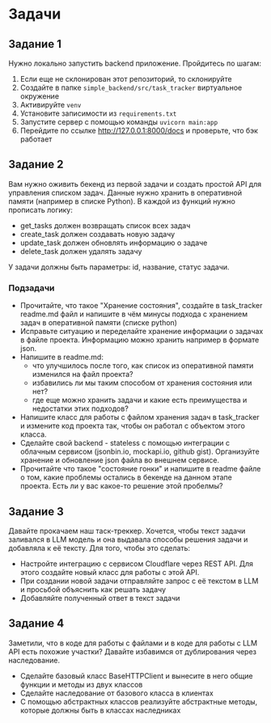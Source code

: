 # Задачи
## Задание 1
Нужно локально запустить backend приложение. Пройдитесь по шагам:
1. Если еще не склонирован этот репозиторий, то склонируйте
2. Создайте в папке `simple_backend/src/task_tracker` виртуальное окружение
3. Активируйте `venv`
4. Установите записимости из `requirements.txt`
5. Запустите сервер с помощью команды `uvicorn main:app`
6. Перейдите по ссылке http://127.0.0.1:8000/docs и проверьте, что бэк работает
## Задание 2
Вам нужно оживить бекенд из первой задачи и создать простой API для управления списком задач. Данные нужно хранить в оперативной памяти (например в списке Python).
В каждой из функций нужно прописать логику:
- get_tasks должен возвращать список всех задач
- create_task должен создавать новую задачу
- update_task должен обновлять информацию о задаче
- delete_task должен удалять задачу

У задачи должны быть параметры: id, название, статус задачи.

### Подзадачи
- Прочитайте, что такое "Хранение состояния", создайте в task_tracker readme.md файл и напишите в чём минусы подхода с хранением задач в оперативной памяти (списке python)
- Исправьте ситуацию и переделайте хранение информации о задачах в файле проекта. Информацию можно хранить например в формате json.
- Напишите в readme.md:
    - что улучшилось после того, как список из оперативной памяти изменился на файл проекта?
    - избавились ли мы таким способом от хранения состояния или нет?
    - где еще можно хранить задачи и какие есть преимущества и недостатки этих подходов?
- Напишите класс для работы с файлом хранения задач в task_tracker и измените код проекта так, чтобы он работал с объектом этого класса.
- Сделайте свой backend - stateless с помощью интеграции с облачным сервисом (jsonbin.io, mockapi.io, github gist). Организуйте хранение и обновление json файла во внешнем сервисе.
- Прочитайте что такое "состояние гонки" и напишите в readme файле о том, какие проблемы остались в бекенде на данном этапе проекта. Есть ли у вас какое-то решение этой пробелмы?

## Задание 3
Давайте прокачаем наш таск-треккер. Хочется, чтобы текст задачи заливался в LLM модель и она выдавала способы решения задачи и добавляла к её тексту. Для того, чтобы это сделать:

* Настройте интеграцию с сервисом Cloudflare через REST API. Для этого создайте новый класс для работы с этой API.
* При создании новой задачи отправляйте запрос с её текстом в LLM и просьбой объяснить как решать задачу
* Добавляйте полученный ответ в текст задачи

## Задание 4
Заметили, что в коде для работы с файлами и в коде для работы с LLM API есть похожие участки? Давайте избавимся от дублирования через наследование.

* Сделайте базовый класс BaseHTTPClient и вынесите в него общие функции и методы из двух классов
* Сделайте наследование от базового класса в клиентах
* С помощью абстрактных классов реализуйте абстрактные методы, которые должны быть в классах наследниках